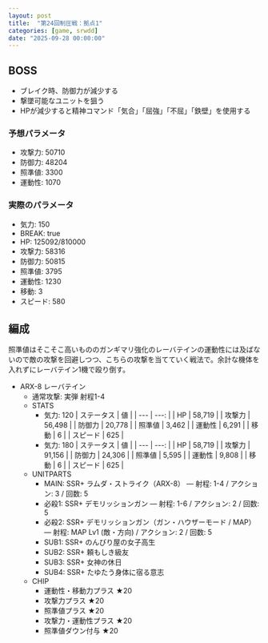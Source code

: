 ```yaml
---
layout: post
title:  "第24回制圧戦：拠点1"
categories: [game, srwdd]
date: "2025-09-28 00:00:00"
---
```


## BOSS

- ブレイク時、防御力が減少する
- 撃墜可能なユニットを狙う
- HPが減少すると精神コマンド「気合」「屈強」「不屈」「鉄壁」を使用する

### 予想パラメータ
- 攻撃力: 50710	
- 防御力: 48204	
- 照準値: 3300	
- 運動性: 1070

### 実際のパラメータ
- 気力: 150
- BREAK: true
- HP: 125092/810000
- 攻撃力: 58316
- 防御力: 50815
- 照準値: 3795
- 運動性: 1230
- 移動: 3
- スピード: 580

## 編成

照準値はそこそこ高いもののガンギマリ強化のレーバテインの運動性には及ばないので敵の攻撃を回避しつつ、こちらの攻撃を当てていく戦法で。余計な機体を入れずにレーバテイン1機で殴り倒す。

- ARX-8 レーバテイン
  - 通常攻撃: 実弾 射程1-4
  - STATS
    - 気力: 120
        | ステータス | 値 |
        | --- | ---: |
        | HP | 58,719 |
        | 攻撃力 | 56,498 |
        | 防御力 | 20,778 |
        | 照準値 | 3,462 |
        | 運動性 | 6,291 |
        | 移動 | 6 |
        | スピード | 625 |
    - 気力: 180
        | ステータス | 値 |
        | --- | ---: |
        | HP | 58,719 |
        | 攻撃力 | 91,156 |
        | 防御力 | 24,306 |
        | 照準値 | 5,595 |
        | 運動性 | 9,808 |
        | 移動 | 6 |
        | スピード | 625 |
  - UNITPARTS
    - MAIN: SSR+ ラムダ・ストライク（ARX-8） — 射程: 1-4 / アクション: 3 / 回数: 5
    - 必殺1: SSR+ デモリッションガン — 射程: 1-6 / アクション: 2 / 回数: 5
    - 必殺2: SSR+ デモリッションガン（ガン・ハウザーモード / MAP） — 射程: MAP Lv1 (敵・方向) / アクション: 2 / 回数: 5
    - SUB1: SSR+ のんびり屋の女子高生
    - SUB2: SSR+ 頼もしき級友
    - SUB3: SSR+ 女神の休日
    - SUB4: SSR+ たゆたう身体に宿る意志
  - CHIP
    - 運動性・移動力プラス ★20
    - 攻撃力プラス ★20
    - 照準値プラス ★20
    - 攻撃力・運動性プラス ★20
    - 照準値ダウン付与 ★20
